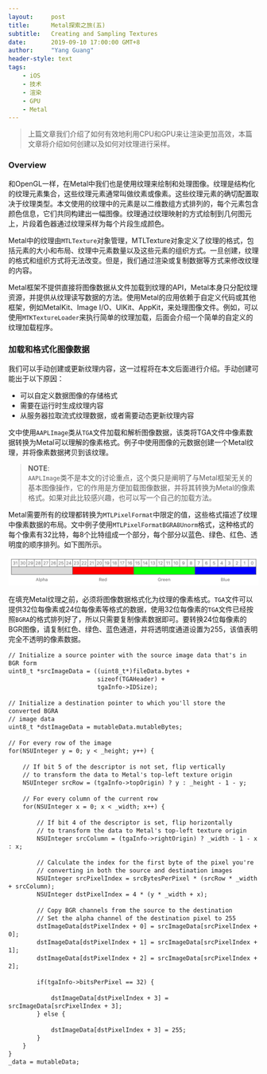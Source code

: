 ```yaml
---
layout:     post
title:      Metal探索之旅(五)
subtitle:   Creating and Sampling Textures
date:       2019-09-10 17:00:00 GMT+8
author:     "Yang Guang"
header-style: text
tags:
    - iOS
    - 技术
    - 渲染
    - GPU
    - Metal
---
```


>上篇文章我们介绍了如何有效地利用CPU和GPU来让渲染更加高效，本篇文章将介绍如何创建以及如何对纹理进行采样。

### Overview

和OpenGL一样，在Metal中我们也是使用纹理来绘制和处理图像。纹理是结构化的纹理元素集合，这些纹理元素通常叫做纹素或像素。这些纹理元素的确切配置取决于纹理类型。本文使用的纹理中的元素是以二维数组方式排列的，每个元素包含颜色信息，它们共同构建出一幅图像。纹理通过纹理映射的方式绘制到几何图元上，片段着色器通过纹理采样为每个片段生成颜色。

Metal中的纹理由`MTLTexture`对象管理，MTLTexture对象定义了纹理的格式，包括元素的大小和布局、纹理中元素数量以及这些元素的组织方式。一旦创建，纹理的格式和组织方式将无法改变。但是，我们通过渲染或复制数据等方式来修改纹理的内容。

Metal框架不提供直接将图像数据从文件加载到纹理的API，Metal本身只分配纹理资源，并提供从纹理读写数据的方法。使用Metal的应用依赖于自定义代码或其他框架，例如MetalKit、Image I/O、UIKit、AppKit，来处理图像文件。例如，可以使用`MTKTextureLoader`来执行简单的纹理加载，后面会介绍一个简单的自定义的纹理加载程序。

### 加载和格式化图像数据

我们可以手动创建或更新纹理内容，这一过程将在本文后面进行介绍。手动创建可能出于以下原因：

* 可以自定义数据图像的存储格式
* 需要在运行时生成纹理内容
* 从服务器拉取流式纹理数据，或者需要动态更新纹理内容

文中使用`AAPLImage`类从`TGA`文件加载和解析图像数据，该类将TGA文件中像素数据转换为Metal可以理解的像素格式。例子中使用图像的元数据创建一个Metal纹理，并将像素数据拷贝到该纹理。

>**NOTE**:  
`AAPLImage`类不是本文的讨论重点，这个类只是阐明了与Metal框架无关的基本图像操作，它的作用是方便加载图像数据，并将其转换为Metal的像素格式。如果对此比较感兴趣，也可以写一个自己的加载方法。

Metal需要所有的纹理都转换为`MTLPixelFormat`中限定的值，这些格式描述了纹理中像素数据的布局。文中例子使用`MTLPixelFormatBGRA8Unorm`格式，这种格式的每个像素有32比特，每8个比特组成一个部分，每个部分以蓝色、绿色、红色、透明度的顺序排列。如下图所示。

![](/assets/images/2019/learn_metal_09.png)

在填充Metal纹理之前，必须将图像数据格式化为纹理的像素格式。`TGA`文件可以提供32位每像素或24位每像素等格式的数据，使用32位每像素的`TGA`文件已经按照`BGRA`的格式排列好了，所以只需要复制像素数据即可。要转换24位每像素的BGR图像，请复制红色、绿色、蓝色通道，并将透明度通道设置为255，该值表明完全不透明的像素数据。

```objc
// Initialize a source pointer with the source image data that's in BGR form
uint8_t *srcImageData = ((uint8_t*)fileData.bytes +
                         sizeof(TGAHeader) +
                         tgaInfo->IDSize);

// Initialize a destination pointer to which you'll store the converted BGRA
// image data
uint8_t *dstImageData = mutableData.mutableBytes;

// For every row of the image
for(NSUInteger y = 0; y < _height; y++) {

    // If bit 5 of the descriptor is not set, flip vertically
    // to transform the data to Metal's top-left texture origin
    NSUInteger srcRow = (tgaInfo->topOrigin) ? y : _height - 1 - y;

    // For every column of the current row
    for(NSUInteger x = 0; x < _width; x++) {

        // If bit 4 of the descriptor is set, flip horizontally
        // to transform the data to Metal's top-left texture origin
        NSUInteger srcColumn = (tgaInfo->rightOrigin) ? _width - 1 - x : x;

        // Calculate the index for the first byte of the pixel you're
        // converting in both the source and destination images
        NSUInteger srcPixelIndex = srcBytesPerPixel * (srcRow * _width + srcColumn);
        NSUInteger dstPixelIndex = 4 * (y * _width + x);

        // Copy BGR channels from the source to the destination
        // Set the alpha channel of the destination pixel to 255
        dstImageData[dstPixelIndex + 0] = srcImageData[srcPixelIndex + 0];
        dstImageData[dstPixelIndex + 1] = srcImageData[srcPixelIndex + 1];
        dstImageData[dstPixelIndex + 2] = srcImageData[srcPixelIndex + 2];

        if(tgaInfo->bitsPerPixel == 32) {

            dstImageData[dstPixelIndex + 3] =  srcImageData[srcPixelIndex + 3];
        } else {
            
            dstImageData[dstPixelIndex + 3] = 255;
        }
    }
}
_data = mutableData;
```